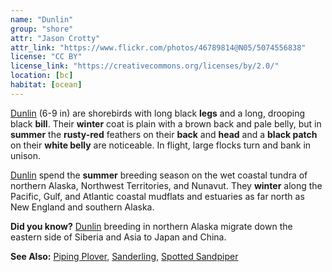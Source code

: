 ```yaml
---
name: "Dunlin"
group: "shore"
attr: "Jason Crotty"
attr_link: "https://www.flickr.com/photos/46789814@N05/5074556838"
license: "CC BY"
license_link: "https://creativecommons.org/licenses/by/2.0/"
location: [bc]
habitat: [ocean]
---
```

[Dunlin](/birds/dunlin/) (6-9 in) are shorebirds with long black **legs** and a long, drooping black **bill**. Their **winter** coat is plain with a brown back and pale belly, but in **summer** the **rusty-red** feathers on their **back** and **head** and a **black patch** on their **white belly** are noticeable. In flight, large flocks turn and bank in unison.

[Dunlin](/birds/dunlin/) spend the **summer** breeding season on the wet coastal tundra of northern Alaska, Northwest Territories, and Nunavut. They **winter** along the Pacific, Gulf, and Atlantic coastal mudflats and estuaries as far north as New England and southern Alaska.

**Did you know?** [Dunlin](/birds/dunlin/) breeding in northern Alaska migrate down the eastern side of Siberia and Asia to Japan and China.

<!-- generated, do not edit -->
**See Also:**
[Piping Plover](/birds/pipplov/),
[Sanderling](/birds/sander/),
[Spotted Sandpiper](/birds/spotsand/)
